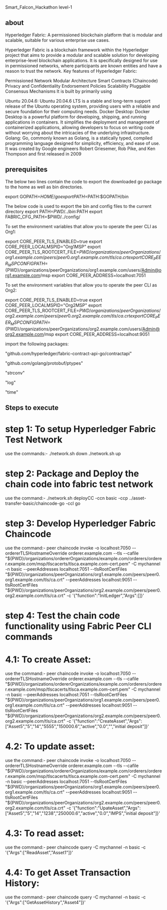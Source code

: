 Smart_Falcon_Hackathon level-1
## about
Hyperledger Fabric: A permissioned blockchain platform that is modular and scalable, suitable for various enterprise use cases.

Hyperledger Fabric is a blockchain framework within the Hyperledger project that aims to provide a modular and scalable solution for developing enterprise-level blockchain applications. It is specifically designed for use in permissioned networks, where participants are known entities and have a reason to trust the network. Key features of Hyperledger Fabric:

Permissioned Network
Modular Architecture
Smart Contracts (Chaincode)
Privacy and Confidentiality
Endorsement Policies
Scalability
Pluggable Consensus Mechanisms
It is built by primarily using

Ubuntu 20.04.6: Ubuntu 20.04.6 LTS is a stable and long-term support release of the Ubuntu operating system, providing users with a reliable and secure foundation for their computing needs.
Docker Desktop: Docker Desktop is a powerful platform for developing, shipping, and running applications in containers. It simplifies the deployment and management of containerized applications, allowing developers to focus on writing code without worrying about the intricacies of the underlying infrastructure.
Golang: Go, commonly known as Golang, is a statically typed, compiled programming language designed for simplicity, efficiency, and ease of use. It was created by Google engineers Robert Griesemer, Rob Pike, and Ken Thompson and first released in 2009

## prerequisites
The below two lines contain the code to export the downloaded go package to the home as well as bin directories.

 export GOPATH=$HOME/go
 export PATH=$PATH:$GOPATH/bin

 The below code is used to export the bin and config files to the current directory
 export PATH=${PWD}/../bin:$PATH
 export FABRIC_CFG_PATH=$PWD/../config/

To set the environment variables that allow you to operate the peer CLI as Org1:

 export CORE_PEER_TLS_ENABLED=true
 export CORE_PEER_LOCALMSPID="Org1MSP"
 export CORE_PEER_TLS_ROOTCERT_FILE=${PWD}/organizations/peerOrganizations/org1.example.com/peers/peer0.org1.example.com/tls/ca.crt
 export CORE_PEER_MSPCONFIGPATH=${PWD}/organizations/peerOrganizations/org1.example.com/users/Admin@org1.example.com/msp
 export CORE_PEER_ADDRESS=localhost:7051

To set the environment variables that allow you to operate the peer CLI as Org2:

 export CORE_PEER_TLS_ENABLED=true
 export CORE_PEER_LOCALMSPID="Org2MSP"
 export CORE_PEER_TLS_ROOTCERT_FILE=${PWD}/organizations/peerOrganizations/org2.example.com/peers/peer0.org2.example.com/tls/ca.crt
 export CORE_PEER_MSPCONFIGPATH=${PWD}/organizations/peerOrganizations/org2.example.com/users/Admin@org2.example.com/msp
 export CORE_PEER_ADDRESS=localhost:9051


import the following packages:

 "github.com/hyperledger/fabric-contract-api-go/contractapi"
 
 "github.com/golang/protobuf/ptypes"
 
 "strconv"

 "log"
 
 "time"

## Steps to execute
# step 1: To setup Hyperledger Fabric Test Network
use the commands:-
 ./network.sh down
 ./network.sh up

# step 2: Package and Deploy the chain code into fabric test network 
use the command:-
 ./network.sh deployCC -ccn basic -ccp ../asset-transfer-basic/chaincode-go -ccl go

# step 3: Develop Hyperledger Fabric Chaincode
use the command:-
 peer chaincode invoke -o localhost:7050 --ordererTLSHostnameOverride orderer.example.com --tls --cafile "${PWD}/organizations/ordererOrganizations/example.com/orderers/orderer.example.com/msp/tlscacerts/tlsca.example.com-cert.pem" -C mychannel -n basic --peerAddresses localhost:7051 --tlsRootCertFiles "${PWD}/organizations/peerOrganizations/org1.example.com/peers/peer0.org1.example.com/tls/ca.crt" --peerAddresses localhost:9051 --tlsRootCertFiles "${PWD}/organizations/peerOrganizations/org2.example.com/peers/peer0.org2.example.com/tls/ca.crt" -c '{"function":"InitLedger","Args":[]}'

 # step 4: Test the chain code functionality using Fabric Peer CLI commands
 # 4.1: To create Asset: 
 use the command:-
   peer chaincode invoke -o localhost:7050 --ordererTLSHostnameOverride orderer.example.com --tls --cafile "${PWD}/organizations/ordererOrganizations/example.com/orderers/orderer.example.com/msp/tlscacerts/tlsca.example.com-cert.pem" -C mychannel -n basic --peerAddresses localhost:7051 --tlsRootCertFiles "${PWD}/organizations/peerOrganizations/org1.example.com/peers/peer0.org1.example.com/tls/ca.crt" --peerAddresses localhost:9051 --tlsRootCertFiles "${PWD}/organizations/peerOrganizations/org2.example.com/peers/peer0.org2.example.com/tls/ca.crt" -c '{"function":"CreateAsset","Args":["Asset5","5","14","5555","150000.6","active","0.0","","initial deposit"]}'

# 4.2: To update asset:
use the command:-
  peer chaincode invoke -o localhost:7050 --ordererTLSHostnameOverride orderer.example.com --tls --cafile "${PWD}/organizations/ordererOrganizations/example.com/orderers/orderer.example.com/msp/tlscacerts/tlsca.example.com-cert.pem" -C mychannel -n basic --peerAddresses localhost:7051 --tlsRootCertFiles "${PWD}/organizations/peerOrganizations/org1.example.com/peers/peer0.org1.example.com/tls/ca.crt" --peerAddresses localhost:9051 --tlsRootCertFiles "${PWD}/organizations/peerOrganizations/org2.example.com/peers/peer0.org2.example.com/tls/ca.crt" -c '{"function":"UpateAsset","Args":["Asset5","5","14","1238","250000.6","active","0.0","IMPS","initial deposit"]}'

# 4.3: To read asset: 
use the command:-
  peer chaincode query -C mychannel -n basic -c '{"Args":["ReadAsset","Asset1"]}'

# 4.4: To get Asset Transaction History: 
use the command:-
  peer chaincode query -C mychannel -n basic -c '{"Args":["GetAssetHistory","Asset4"]}'
   
